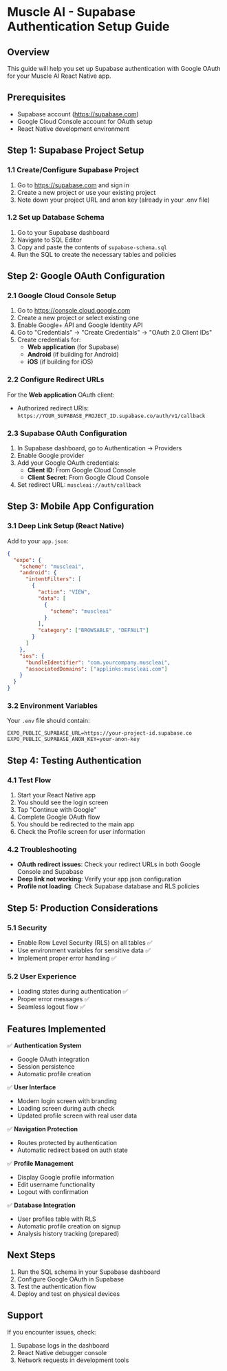 # Muscle AI - Supabase Authentication Setup Guide

## Overview
This guide will help you set up Supabase authentication with Google OAuth for your Muscle AI React Native app.

## Prerequisites
- Supabase account (https://supabase.com)
- Google Cloud Console account for OAuth setup
- React Native development environment

## Step 1: Supabase Project Setup

### 1.1 Create/Configure Supabase Project
1. Go to https://supabase.com and sign in
2. Create a new project or use your existing project
3. Note down your project URL and anon key (already in your .env file)

### 1.2 Set up Database Schema
1. Go to your Supabase dashboard
2. Navigate to SQL Editor
3. Copy and paste the contents of `supabase-schema.sql` 
4. Run the SQL to create the necessary tables and policies

## Step 2: Google OAuth Configuration

### 2.1 Google Cloud Console Setup
1. Go to https://console.cloud.google.com
2. Create a new project or select existing one
3. Enable Google+ API and Google Identity API
4. Go to "Credentials" → "Create Credentials" → "OAuth 2.0 Client IDs"
5. Create credentials for:
   - **Web application** (for Supabase)
   - **Android** (if building for Android)
   - **iOS** (if building for iOS)

### 2.2 Configure Redirect URLs
For the **Web application** OAuth client:
- Authorized redirect URIs: `https://YOUR_SUPABASE_PROJECT_ID.supabase.co/auth/v1/callback`

### 2.3 Supabase OAuth Configuration
1. In Supabase dashboard, go to Authentication → Providers
2. Enable Google provider
3. Add your Google OAuth credentials:
   - **Client ID**: From Google Cloud Console
   - **Client Secret**: From Google Cloud Console
4. Set redirect URL: `muscleai://auth/callback`

## Step 3: Mobile App Configuration

### 3.1 Deep Link Setup (React Native)
Add to your `app.json`:
```json
{
  "expo": {
    "scheme": "muscleai",
    "android": {
      "intentFilters": [
        {
          "action": "VIEW",
          "data": [
            {
              "scheme": "muscleai"
            }
          ],
          "category": ["BROWSABLE", "DEFAULT"]
        }
      ]
    },
    "ios": {
      "bundleIdentifier": "com.yourcompany.muscleai",
      "associatedDomains": ["applinks:muscleai.com"]
    }
  }
}
```

### 3.2 Environment Variables
Your `.env` file should contain:
```
EXPO_PUBLIC_SUPABASE_URL=https://your-project-id.supabase.co
EXPO_PUBLIC_SUPABASE_ANON_KEY=your-anon-key
```

## Step 4: Testing Authentication

### 4.1 Test Flow
1. Start your React Native app
2. You should see the login screen
3. Tap "Continue with Google"
4. Complete Google OAuth flow
5. You should be redirected to the main app
6. Check the Profile screen for user information

### 4.2 Troubleshooting
- **OAuth redirect issues**: Check your redirect URLs in both Google Console and Supabase
- **Deep link not working**: Verify your app.json configuration
- **Profile not loading**: Check Supabase database and RLS policies

## Step 5: Production Considerations

### 5.1 Security
- Enable Row Level Security (RLS) on all tables ✅
- Use environment variables for sensitive data ✅
- Implement proper error handling ✅

### 5.2 User Experience
- Loading states during authentication ✅
- Proper error messages ✅
- Seamless logout flow ✅

## Features Implemented

✅ **Authentication System**
- Google OAuth integration
- Session persistence
- Automatic profile creation

✅ **User Interface**
- Modern login screen with branding
- Loading screen during auth check
- Updated profile screen with real user data

✅ **Navigation Protection**
- Routes protected by authentication
- Automatic redirect based on auth state

✅ **Profile Management**
- Display Google profile information
- Edit username functionality
- Logout with confirmation

✅ **Database Integration**
- User profiles table with RLS
- Automatic profile creation on signup
- Analysis history tracking (prepared)

## Next Steps
1. Run the SQL schema in your Supabase dashboard
2. Configure Google OAuth in Supabase
3. Test the authentication flow
4. Deploy and test on physical devices

## Support
If you encounter issues, check:
1. Supabase logs in the dashboard
2. React Native debugger console
3. Network requests in development tools
